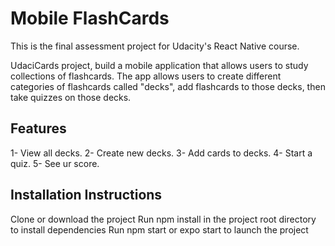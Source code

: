 ﻿# Mobile FlashCards

This is the final assessment project for Udacity's React Native course.

UdaciCards project, build a mobile application  that allows users to study collections of flashcards.
The app allows users to create different categories of flashcards called "decks", add flashcards to those decks, then take quizzes on those decks.


## Features 

1- View all decks.
2- Create new decks.
3- Add cards to decks.
4- Start a quiz.
5- See ur score.


## Installation Instructions

Clone or download the project
Run npm install in the project root directory to install dependencies
Run npm start or expo start to launch the project




